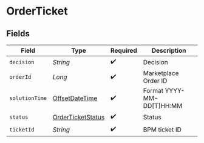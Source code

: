 # OrderTicket


## Fields

| Field                                                                                     | Type                                                                                      | Required                                                                                  | Description                                                                               |
| ----------------------------------------------------------------------------------------- | ----------------------------------------------------------------------------------------- | ----------------------------------------------------------------------------------------- | ----------------------------------------------------------------------------------------- |
| `decision`                                                                                | *String*                                                                                  | :heavy_check_mark:                                                                        | Decision                                                                                  |
| `orderId`                                                                                 | *Long*                                                                                    | :heavy_check_mark:                                                                        | Marketplace Order ID                                                                      |
| `solutionTime`                                                                            | [OffsetDateTime](https://docs.oracle.com/javase/8/docs/api/java/time/OffsetDateTime.html) | :heavy_check_mark:                                                                        | Format YYYY-MM-DD[T]HH:MM                                                                 |
| `status`                                                                                  | [OrderTicketStatus](../../models/shared/OrderTicketStatus.md)                             | :heavy_check_mark:                                                                        | Status                                                                                    |
| `ticketId`                                                                                | *String*                                                                                  | :heavy_check_mark:                                                                        | BPM ticket ID                                                                             |